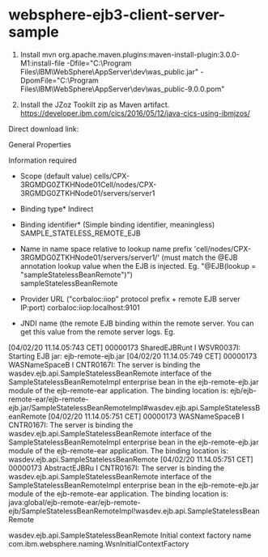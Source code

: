 # websphere-ejb3-client-server-sample
1) Install 
mvn org.apache.maven.plugins:maven-install-plugin:3.0.0-M1:install-file -Dfile="C:\Program Files\IBM\WebSphere\AppServer\dev\was_public.jar" -DpomFile="C:\Program Files\IBM\WebSphere\AppServer\dev\was_public-9.0.0.pom"

2) Install the JZoz Tookilt zip as Maven artifact.
https://developer.ibm.com/cics/2016/05/12/java-cics-using-ibmjzos/

Direct download link:


General Properties

 Information required 
- Scope (default value) 
cells/CPX-3RGMDG0ZTKHNode01Cell/nodes/CPX-3RGMDG0ZTKHNode01/servers/server1 

- Binding type*
Indirect 

- Binding identifier* (Simple binding identifier, meaningless) 
SAMPLE_STATELESS_REMOTE_EJB

- Name in name space relative to lookup name prefix 'cell/nodes/CPX-3RGMDG0ZTKHNode01/servers/server1/' (must match the @EJB annotation lookup value when the EJB is injected. Eg. "@EJB(lookup = "sampleStatelessBeanRemote")")  
sampleStatelessBeanRemote
 
- Provider URL ("corbaloc:iiop" protocol prefix + remote EJB server IP:port)
corbaloc:iiop:localhost:9101

- JNDI name (the remote EJB binding within the remote server. You can get this value from the remote server logs. Eg.

[04/02/20 11.14.05:743 CET] 00000173 SharedEJBRunt I   WSVR0037I: Starting EJB jar: ejb-remote-ejb.jar
[04/02/20 11.14.05:749 CET] 00000173 WASNameSpaceB I   CNTR0167I: The server is binding the wasdev.ejb.api.SampleStatelessBeanRemote interface of the SampleStatelessBeanRemoteImpl enterprise bean in the ejb-remote-ejb.jar module of the ejb-remote-ear application.  The binding location is: ejb/ejb-remote-ear/ejb-remote-ejb.jar/SampleStatelessBeanRemoteImpl#wasdev.ejb.api.SampleStatelessBeanRemote
[04/02/20 11.14.05:751 CET] 00000173 WASNameSpaceB I   CNTR0167I: The server is binding the wasdev.ejb.api.SampleStatelessBeanRemote interface of the SampleStatelessBeanRemoteImpl enterprise bean in the ejb-remote-ejb.jar module of the ejb-remote-ear application.  The binding location is: wasdev.ejb.api.SampleStatelessBeanRemote
[04/02/20 11.14.05:751 CET] 00000173 AbstractEJBRu I   CNTR0167I: The server is binding the wasdev.ejb.api.SampleStatelessBeanRemote interface of the SampleStatelessBeanRemoteImpl enterprise bean in the ejb-remote-ejb.jar module of the ejb-remote-ear application.  The binding location is: java:global/ejb-remote-ear/ejb-remote-ejb/SampleStatelessBeanRemoteImpl!wasdev.ejb.api.SampleStatelessBeanRemote


wasdev.ejb.api.SampleStatelessBeanRemote
Initial context factory name 
com.ibm.websphere.naming.WsnInitialContextFactory


